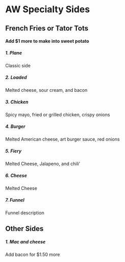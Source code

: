 # AW Specialty Sides

## French Fries or Tator Tots
#### Add $1 more to make into sweet potato

##### 1. Plane
Classic side

##### 2. Loaded
Melted cheese, sour cream, and bacon

##### 3. Chicken
Spicy mayo, fried or grilled chicken, crispy onions

##### 4. Burger
Melted American cheese, art burger sauce, red onions

##### 5. Fiery
Melted Cheese, Jalapeno, and chili'

##### 6. Cheese
Melted Cheese

##### 7. Funnel
Funnel description

## Other Sides
##### 1. Mac and cheese
Add bacon for $1.50 more